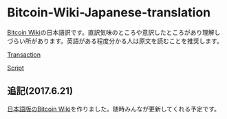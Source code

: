 # Bitcoin-Wiki-Japanese-translation


[Bitcoin Wiki](https://en.bitcoin.it/)の日本語訳です。直訳気味のところや意訳したところがあり理解しづらい所があります。英語がある程度分かる人は原文を読むことを推奨します。

[Transaction](https://en.bitcoin.it/wiki/Transaction)

[Script](https://en.bitcoin.it/wiki/Script)

## 追記(2017.6.21)
[日本語版のBitcoin Wiki](https://wiki.johnta.me)を作りました。随時みんなが更新してくれる予定です。
